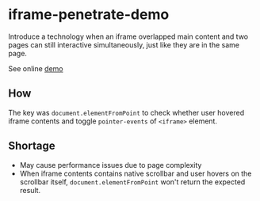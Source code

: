 # iframe-penetrate-demo

Introduce a technology when an iframe overlapped main content and two pages can still interactive simultaneously, just like they are in the same page.

See online [demo](https://troy351.github.io/iframe-penetrate-demo/)

## How

The key was `document.elementFromPoint` to check whether user hovered iframe contents and toggle `pointer-events` of `<iframe>` element.

## Shortage

- May cause performance issues due to page complexity
- When iframe contents contains native scrollbar and user hovers on the scrollbar itself, `document.elementFromPoint` won't return the expected result.
